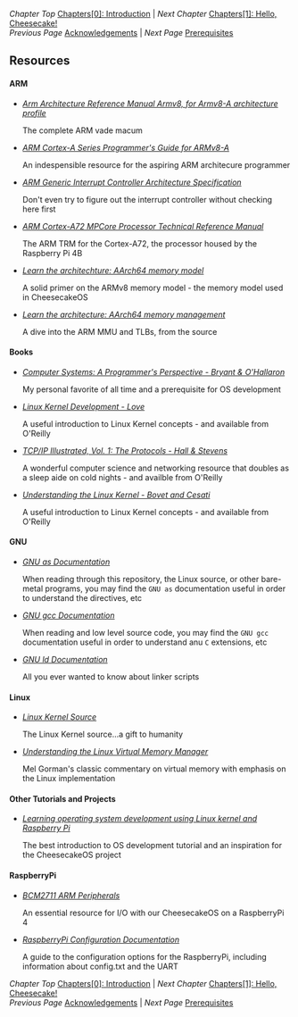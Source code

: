 *Chapter Top* [Chapters[0]: Introduction](chapter0.md)  |  *Next Chapter* [Chapters[1]: Hello, Cheesecake!](../chapter1/chapter1.md)  
*Previous Page* [Acknowledgements](acknowledgements.md)  |  *Next Page* [Prerequisites](prerequisites.md)

## Resources

#### ARM
- _*[Arm Architecture Reference Manual Armv8, for Armv8-A architecture profile](https://developer.arm.com/documentation/ddi0487/latest/)*_

  The complete ARM vade macum

- _*[ARM Cortex-A Series Programmer's Guide for ARMv8-A](https://developer.arm.com/documentation/den0024/a/)*_

  An indespensible resource for the aspiring ARM architecure programmer

- _*[ARM Generic Interrupt Controller Architecture Specification](https://developer.arm.com/documentation/ihi0048/b)*_

  Don't even try to figure out the interrupt controller without checking here first

- _*[ARM Cortex-A72 MPCore Processor Technical Reference Manual](https://developer.arm.com/documentation/100095/0001?lang=en)*_

  The ARM TRM for the Cortex-A72, the processor housed by the Raspberry Pi 4B

- _*[Learn the architechture: AArch64 memory model](https://developer.arm.com/documentation/102376/latest)*_

  A solid primer on the ARMv8 memory model - the memory model used in CheesecakeOS

- _*[Learn the architecture: AArch64 memory management](https://developer.arm.com/documentation/101811/0100)*_

  A dive into the ARM MMU and TLBs, from the source

#### Books
- _*[Computer Systems: A Programmer's Perspective - Bryant & O'Hallaron](https://www.amazon.com/Computer-Systems-Programmers-Perspective-3rd/dp/013409266X)*_

  My personal favorite of all time and a prerequisite for OS development

- _*[Linux Kernel Development - Love](https://www.amazon.com/Linux-Kernel-Development-Robert-Love/dp/0672329468)*_

  A useful introduction to Linux Kernel concepts - and available from O'Reilly

- _*[TCP/IP Illustrated, Vol. 1: The Protocols - Hall & Stevens](https://www.amazon.com/TCP-Illustrated-Protocols-Addison-Wesley-Professional/dp/0321336313)*_ 

  A wonderful computer science and networking resource that doubles as a sleep aide on cold nights - and availble from O'Reilly

- _*[Understanding the Linux Kernel - Bovet and Cesati](https://www.amazon.com/Understanding-Linux-Kernel-Third-Daniel/dp/0596005652)*_

  A useful introduction to Linux Kernel concepts - and available from O'Reilly

#### GNU
- _*[GNU as Documentation](https://sourceware.org/binutils/docs/as/)*_

  When reading through this repository, the Linux source, or other bare-metal programs, you may find the `GNU as` documentation useful in order to understand the directives, etc

- _*[GNU gcc Documentation](https://gcc.gnu.org/onlinedocs/gcc/index.html#Top)*_

  When reading and low level source code, you may find the `GNU gcc` documentation useful in order to understand anu `C` extensions, etc

- _*[GNU ld Documentation](https://sourceware.org/binutils/docs/ld/)*_

  All you ever wanted to know about linker scripts

#### Linux
- _*[Linux Kernel Source](https://github.com/torvalds/linux)*_

  The Linux Kernel source...a gift to humanity

- _*[Understanding the Linux Virtual Memory Manager](https://www.kernel.org/doc/gorman/)*_
  
  Mel Gorman's classic commentary on virtual memory with emphasis on the Linux implementation

#### Other Tutorials and Projects
- _*[Learning operating system development using Linux kernel and Raspberry Pi](https://github.com/s-matyukevich/raspberry-pi-os)*_

  The best introduction to OS development tutorial and an inspiration for the CheesecakeOS project

#### RaspberryPi

- _*[BCM2711 ARM Peripherals](https://www.raspberrypi.org/documentation/hardware/raspberrypi/bcm2711/rpi_DATA_2711_1p0.pdf)*_

  An essential resource for I/O with our CheesecakeOS on a RaspberryPi 4

- _*[RaspberryPi Configuration Documentation](https://www.raspberrypi.org/documentation/configuration/)*_

  A guide to the configuration options for the RaspberryPi, including information about config.txt and the UART

*Chapter Top* [Chapters[0]: Introduction](chapter0.md)  |  *Next Chapter* [Chapters[1]: Hello, Cheesecake!](../chapter1/chapter1.md)  
*Previous Page* [Acknowledgements](acknowledgements.md)  |  *Next Page* [Prerequisites](prerequisites.md)
